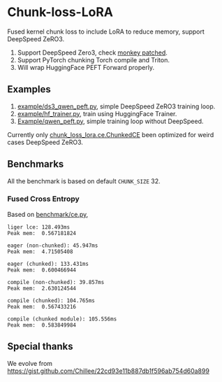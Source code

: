 # Chunk-loss-LoRA

Fused kernel chunk loss to include LoRA to reduce memory, support DeepSpeed ZeRO3.

1. Support DeepSpeed Zero3, check [monkey patched](chunk_loss_lora/__init__.py).
3. Support PyTorch chunking Torch compile and Triton.
2. Will wrap HuggingFace PEFT Forward properly.

## Examples

1. [example/ds3_qwen_peft.py](example/ds3_qwen_peft.py), simple DeepSpeed ZeRO3 training loop.
2. [example/hf_trainer.py](example/hf_trainer.py), train using HuggingFace Trainer.
3. [Example/qwen_peft.py](example/qwen_peft.py), simple training loop without DeepSpeed.

Currently only [chunk_loss_lora.ce.ChunkedCE](chunk_loss_lora/ce.py) been optimized for weird cases DeepSpeed ZeRO3.

## Benchmarks

All the benchmark is based on default `CHUNK_SIZE` 32.

### Fused Cross Entropy

Based on [benchmark/ce.py](benchmark/ce.py),

```
liger lce: 128.493ms
Peak mem:  0.567181824

eager (non-chunked): 45.947ms
Peak mem:  4.71505408

eager (chunked): 133.431ms
Peak mem:  0.600466944

compile (non-chunked): 39.857ms
Peak mem:  2.630124544

compile (chunked): 104.765ms
Peak mem:  0.567433216

compile (chunked module): 105.556ms
Peak mem:  0.583849984
```

## Special thanks

We evolve from https://gist.github.com/Chillee/22cd93e11b887db1f596ab754d60a899